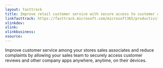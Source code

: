 ```yaml
---
layout: fasttrack
title: Improve retail customer service with secure access to customer data
linkfasttrack: https://fasttrack.microsoft.com/microsoft365/productivitylibrary/Improve-retail-customer-service-with-secure-access-to-customer-data 
xlinkdev: 
xlink: 
xlinkbusiness: 
xsource: 
---
```

Improve customer service among your stores sales associates and reduce complaints by allowing your sales team to securely access customer reviews and other company apps anywhere, anytime, on their devices.